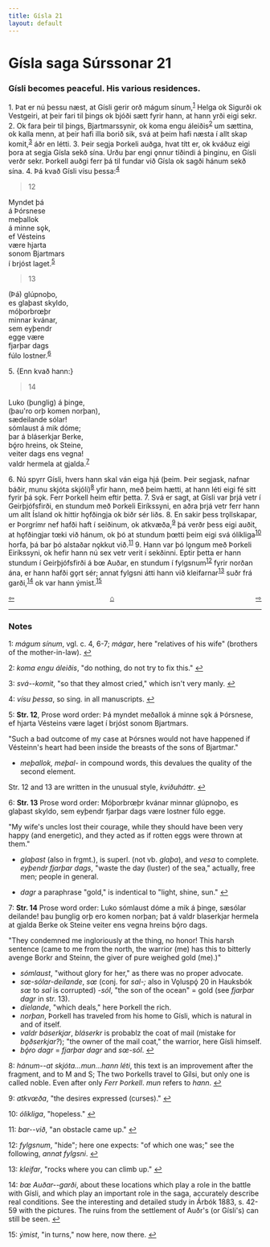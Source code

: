 ```yaml
---
title: Gísla 21
layout: default
---
```


# Gísla saga Súrssonar 21

### Gísli becomes peaceful. His various residences.

1\. Þat er nú þessu næst, at Gísli gerir orð mágum sínum,<sup id="a1">[1](#myfootnote1)</sup> Helga ok Sigurði ok Vestgeiri, at þeir fari til þings ok bjóði sætt fyrir hann, at hann yrði eigi sekr. 2. Ok fara þeir til þings, Bjartmarssynir, ok koma engu áleiðis<sup id="a2">[2](#myfootnote2)</sup> um sættina, ok kalla menn, at þeir hafi illa borið sik, svá at þeim hafi næsta í allt skap komit,<sup id="a3">[3](#myfootnote3)</sup> áðr en létti. 3. Þeir segja Þorkeli auðga, hvat títt er, ok kváðuz eigi þora at segja Gísla sekð sína. Urðu þar engi &#x1EB;nnur tíðindi á þinginu, en Gísli verðr sekr. Þorkell auðgi ferr þá til fundar við Gísla ok sagði hánum sekð sína. 4. Þá kvað Gísli vísu þessa:<sup id="a4">[4](#myfootnote4)</sup>

   >12   
   >    
   Myndet þá   
   á Þórsnese   
   meþallok   
   á minne s&#x1EB;k,   
   ef Vésteins   
   være hjarta   
   sonom Bjartmars   
   í brjóst laget.<sup id="a5">[5](#myfootnote5)</sup>   

   >13   
   >    
   (Þá) glúpnoþo,   
   es glaþast skyldo,  
   móþorbr&oelig;þr   
   minnar kvánar,   
   sem eyþendr   
   egge være   
   fjarþar dags   
   fúlo lostner.<sup id="a6">[6](#myfootnote6)</sup>  

   5\. {Enn kvað hann:}

   >14   
   >   
   Luko (þunglig) á þinge,   
   (þau'ro orþ komen norþan),   
   sædeilande sólar!   
   sómlaust á mik dóme;   
   þar á bláserkjar Berke,   
   bǫ́ro hreins, ok Steine,   
   veiter dags ens vegna!   
   valdr hermela at gjalda.<sup id="a7">[7](#myfootnote7)</sup>   

6\. Nú spyrr Gísli, hvers hann skal ván eiga hjá (þeim. Þeir segjask, nafnar báðir, munu skjóta skjóli)<sup id="a8">[8](#myfootnote8)</sup> yfir hann, með þeim hætti, at hann léti eigi fé sitt fyrir þá s&#x1EB;k. Ferr Þorkell heim eftir þetta. 7. Svá er sagt, at Gísli var þrjá vetr í Geirþjófsfirði, en stundum með Þorkeli Eiríkssyni, en aðra þrjá vetr ferr hann um allt Ísland ok hittir h&#x1EB;fðingja ok biðr sér liðs. 8. En sakir þess tr&#x1EB;llskapar, er Þorgrímr nef hafði haft í seiðinum, ok atkvæða,<sup id="a9">[9](#myfootnote9)</sup> þá verðr þess eigi auðit, at h&#x1EB;fðingjar t&oelig;ki við hánum, ok þó at stundum þ&oelig;tti þeim eigi svá ólíkliga<sup id="a10">[10](#myfootnote10)</sup> horfa, þá bar þó alstaðar n&#x1EB;kkut við.<sup id="a11">[11](#myfootnote11)</sup> 9. Hann var þó l&#x1EB;ngum með Þorkeli Eiríkssyni, ok hefir hann nú sex vetr verit í sekðinni. Eptir þetta er hann stundum í Geirþjófsfirði á b&oelig; Auðar, en stundum í fylgsnum<sup id="a12">[12](#myfootnote12)</sup> fyrir norðan ána, er hann hafði g&#x1EB;rt sér; annat fylgsni átti hann við kleifarnar<sup id="a13">[13](#myfootnote13)</sup> suðr frá garði,<sup id="a14">[14](#myfootnote14)</sup> ok var hann ýmist.<sup id="a15">[15](#myfootnote15)</sup>

<div style="float: left"><a href="http://rcblack.net/Gisla_saga/Gisla_20">⇦</a></div>
<div style="float: right"><a href="http://rcblack.net/Gisla_saga/Gisla_22">⇨</a></div>
<div style="margin: 0 auto; width: 100px;"><a href="http://rcblack.net/Gisla_saga/Gisla_home">&#8962;</a></div>

---

### Notes

<a name="myfootnote1" id="f1">1</a>:
 _mágum sínum_, vgl. c. 4, 6-7; _mágar_, here "relatives of his wife" (brothers of the mother-in-law).
[↩](#a1)

<a name="myfootnote2" id="f2">2</a>:
 _koma engu áleiðis_, "do nothing, do not try to fix this."
[↩](#a2)

<a name="myfootnote3" id="f3">3</a>:
 _svá--komit_, "so that they almost cried," which isn't very manly.
[↩](#a3)

<a name="myfootnote4" id="f4">4</a>:
 _vísu þessa_, so sing. in all manuscripts.
[↩](#a4)

<a name="myfootnote5" id="f5">5</a>:
 __Str. 12__, Prose word order: Þá myndet meðallok á minne s&#x1EB;k á Þórsnese, ef hjarta Vésteins være laget í brjóst sonom Bjartmars.

"Such a bad outcome of my case at Þórsnes would not have happened if Vésteinn's heart had been inside the breasts of the sons of Bjartmar."

* _meþallok, meþal-_ in compound words, this devalues the quality of the second element.

Str. 12 and 13 are written in the unusual style, _kviðuháttr_.
[↩](#a5)

<a name="myfootnote6" id="f6">6</a>:
 __Str. 13__ Prose word order: Móþorbr&oelig;þr kvánar minnar glúpnoþo, es glaþast skyldo, sem eyþendr fjarþar dags være lostner fúlo egge.

"My wife's uncles lost their courage, while they should have been very happy (and energetic), and they acted as if rotten eggs were thrown at them."

* _glaþast_ (also in frgmt.), is superl. (not  vb. _glaþa_), and _vesa_ to complete. _eyþendr fjarþar dags_, "waste the day (luster) of the sea," actually, free men; people in general.

* _dagr_ a paraphrase "gold," is indentical to "light, shine, sun."
[↩](#a6)

<a name="myfootnote7" id="f7">7</a>:
 __Str. 14__ Prose word order: Luko sómlaust dóme a mik á þinge, sæsólar deilande! þau þunglig orþ ero komen norþan; þat á valdr blaserkjar hermela at gjalda Berke ok Steine veiter ens vegna hreins bǫ́ro dags.

"They condemned me ingloriously at the thing, no honor! This harsh sentence (came to me from the north, the warrior (me) has this to bitterly avenge Borkr and Steinn, the giver of pure weighed gold (me).)"

* _sómlaust_, "without glory for her," as there was no proper advocate.
* _s&oelig;-sólar-deilande_, _s&oelig;_ (conj. for _sal-;_ also in V&#x1EB;luspǫ́ 20 in Hauksbók _s&oelig;_ to _sal_ is corrupted) _-sól_, "the son of the ocean" = gold (see _fjarþar dagr_ in str. 13).
* _dielande_, "which deals," here Þorkell the rich.
* _norþan_, Þorkell has traveled from his home to Gísli, which is natural in and of itself.
* _valdr báserkjar_, _bláserkr_ is probablz the coat of mail (mistake for _b&#x1EB;ðserkjar?_); "the owner of the mail coat," the warrior, here Gísli himself.
* _bǫ́ro dagr_ = _fjarþar dagr_ and _s&oelig;-sól_.
[↩](#a7)

<a name="myfootnote8" id="f8">8</a>:
 _hánum--at skjóta...mun...hann léti_, this text is an improvement after the fragment, and to M and S; The two Þorkells travel to Gílsi, but only one is called noble. Even after only _Ferr Þorkell_. _mun_ refers to _hann_.
[↩](#a8)

<a name="myfootnote9" id="f9">9</a>:
 _atkv&oelig;ða_, "the desires expressed (curses)."
[↩](#a9)

<a name="myfootnote10" id="f10">10</a>:
 _ólikliga_, "hopeless."
[↩](#a10)

<a name="myfootnote11" id="f11">11</a>:
 _bar--við_, "an obstacle came up."
[↩](#a11)

<a name="myfootnote12" id="f12">12</a>:
 _fylgsnum_, "hide"; here one expects: "of which one was;" see the following, _annat fylgsni_.
[↩](#a12)

<a name="myfootnote13" id="f13">13</a>:
 _kleifar_, "rocks where you can climb up."
[↩](#a13)

<a name="myfootnote14" id="f14">14</a>:
 _b&oelig; Auðar--garði_, about these locations which play a role in the battle with Gísli, and which play an important role in the saga, accurately describe real conditions. See the interesting and detailed study in Árbók 1883, s. 42-59 with the pictures. The ruins from the settlement of Auðr's (or Gísli's) can still be seen.
[↩](#a14)

<a name="myfootnote15" id="f15">15</a>:
 _ýmist_, "in turns," now here, now there.
[↩](#a15)
